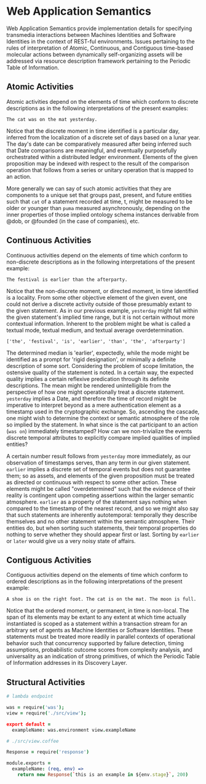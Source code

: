 # Web Application Semantics

Web Application Semantics provide implementation details for specifying
transmedia interactions between Machines Identities and Software Identities
in the context of REST-ful environments. Issues pertaining to the rules
of interpretation of Atomic, Continuous, and Contiguous time-based molecular
actions between dynamically self-organizing assets will be addressed via
resource description framework pertaining to the Periodic Table of
Information.

## Atomic Activities

Atomic activities depend on the elements of time which conform to discrete
descriptions as in the following interpretations of the present examples:

    The cat was on the mat yesterday.

Notice that the discrete moment in time identified is a particular day,
inferred from the localization of a discrete set of days based on a lunar
year. The day's date can be comparatively measured after being inferred
such that Date comparisons are meaningful, and eventually purposefully
orchestrated within a distributed ledger environment. Elements of the
given proposition may be indexed with respect to the result of the
comparison operation that follows from a series or unitary operation
that is mapped to an action.

More generally we can say of such atomic activities that they are
components to a unique set that groups past, present, and future
entities such that `cat` of a statement recorded at time, t, might be
measured to be older or younger than `puma` measured asynchronously,
depending on the inner properties of those implied ontology schema
instances derivable from @dob, or @founded (in the case of companies),
etc.

## Continuous Activities

Continuous activities depend on the elements of time which conform to
non-discrete descriptions as in the following interpretations of the
present example:

    The festival is earlier than the afterparty.

Notice that the non-discrete moment, or directed moment, in time
identified is a locality. From some other objective element of the
given event, one could not derive a discrete activity outside of
those presumably extant to the given statement. As in our previous
example, `yesterday` might fall within the given statement's
implied time range, but it is not certain without more contextual
information. Inherent to the problem might be what is called a
textual mode, textual medium, and textual average overdetermination.

    ['the', 'festival', 'is', 'earlier', 'than', 'the', 'afterparty']

The determined median is 'earlier', expectedly, while the mode might be
identified as a prompt for 'rigid designation', or minimally a definite
description of some sort. Considering the problem of scope limitation,
the ostensive quality of the statement is noted. In a certain way, the
expected quality implies a certain reflexive predication through its
definite descriptions. The mean might be rendered unintelligible from
the perspective of how one might operationally treat a discrete statement.
`yesterday` implies a Date, and therefore the time of record might be
imperative to interpret beyond as a mere authentication element as a
timestamp used in the cryptographic exchange. So, ascending the cascade,
one might wish to determine the context or semantic atmosphere of the role
so implied by the statement. In what since is the cat participant to an
action (`was on`) immediately timestamped? How can we non-trivialize the
events discrete temporal attributes to explicitly compare implied qualities
of implied entities?

A certain number result follows from `yesterday` more immediately, as our
observation of timestamps serves, than any term in our given statement.
`earlier` implies a discrete set of temporal events but does not guarantee
them; so as assets, and elements of the given proposition must be treated
as directed or continuous with respect to some other action. These elements
might be called "overdetermined" such that the evidence of their reality
is contingent upon competing assertions within the larger semantic atmosphere.
`earlier` as a property of the statement says nothing when compared to the
timestamp of the nearest record, and so we might also say that such statements
are inherently autotemporal: temporally they describe themselves and no other
statement within the semantic atmosphere. Their entities do, but when sorting
such statements, their temporal properties do nothing to serve whether they
should appear first or last. Sorting by `earlier` or `later` would give us
a very noisy state of affairs.

## Contiguous Activities


Contiguous activities depend on the elements of time which conform to
ordered descriptions as in the following interpretations of the
present example:

    A shoe is on the right foot. The cat is on the mat. The moon is full.

Notice that the ordered moment, or permanent, in time is non-local. The span
of its elements may be extant to any extent at which time actually instantiated
is scoped as a statement within a transaction stream for an arbitrary set
of agents as Machine Identities or Software Identities. These statements
must be treated more readily in parallel contexts of operational behavior
such that concurrency supported by failure detection, timing assumptions,
probabilistic outcome scores from complexity analysis, and universality
as an indication of strong primitives, of which the Periodic Table of
Information addresses in its Discovery Layer.

## Structural Activities

```coffeescript
# lambda endpoint

was = require('was');
view = require('./src/view');

export default =
  exampleName: was.environment view.exampleName

# ./src/view.coffee

Response = require('response')

module.exports =
  exampleName: (req, env) =>
    return new Response(`this is an example in ${env.stage}`, 200)
```
